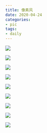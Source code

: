 ```yaml
---
title: 像素风 
date: 2020-04-24
categories: 
- pic 
tags:
- daily
---
```


![](https://cdn.jsdelivr.net/gh/nber1994/fu0k@master/uPic/20200424171346252_1661483111.png)

![](https://cdn.jsdelivr.net/gh/nber1994/fu0k@master/uPic/20200424171413064_816784636.png)

![](https://cdn.jsdelivr.net/gh/nber1994/fu0k@master/uPic/20200424171424472_983905628.png)

![](https://cdn.jsdelivr.net/gh/nber1994/fu0k@master/uPic/20200424171434453_877807896.png)

![](https://cdn.jsdelivr.net/gh/nber1994/fu0k@master/uPic/20200424171443174_104653182.png)

![](https://cdn.jsdelivr.net/gh/nber1994/fu0k@master/uPic/20200424171450984_116922981.png)

![](https://cdn.jsdelivr.net/gh/nber1994/fu0k@master/uPic/20200424171459265_177004662.png)

![](https://cdn.jsdelivr.net/gh/nber1994/fu0k@master/uPic/20200424171507606_652503139.png)

![](https://cdn.jsdelivr.net/gh/nber1994/fu0k@master/uPic/20200424171518880_1568755591.png)



